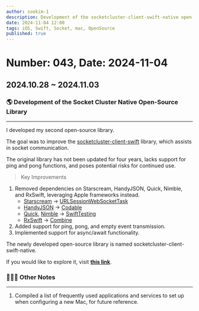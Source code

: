```yaml
---
author: sookim-1
description: Development of the socketcluster-client-swift-native open-source library and setup guide for a new macOS environment
date: 2024-11-04 12:00
tags: iOS, Swift, Socket, mac, OpenSource
published: true
---
```

# Number: 043, Date: 2024-11-04
## 2024.10.28 ~ 2024.11.03
### 🌎 Development of the Socket Cluster Native Open-Source Library

---

I developed my second open-source library.

The goal was to improve the [socketcluster-client-swift](https://github.com/sacOO7/socketcluster-client-swift) library, which assists in socket communication.

The original library has not been updated for four years, lacks support for ping and pong functions, and poses potential risks for continued use.

> Key Improvements
> 

1. Removed dependencies on Starscream, HandyJSON, Quick, Nimble, and RxSwift, leveraging Apple frameworks instead.
    - [Starscream](https://github.com/daltoniam/Starscream) → [URLSessionWebSocketTask](https://developer.apple.com/documentation/foundation/urlsessionwebsockettask**)
    - [HandyJSON](https://github.com/alibaba/HandyJSON) → [Codable](https://developer.apple.com/documentation/swift/codable)
    - [Quick](https://github.com/Quick/Quick), [Nimble](https://github.com/Quick/Nimble) → [SwiftTesting](https://developer.apple.com/xcode/swift-testing/)
    - [RxSwift](https://github.com/ReactiveX/RxSwift) → [Combine](https://developer.apple.com/documentation/combine)
2. Added support for ping, pong, and empty event transmission.
3. Implemented support for async/await functionality.

The newly developed open-source library is named socketcluster-client-swift-native. 

If you would like to explore it, visit [**this link**](https://github.com/sookim-1/socketcluster-client-swift-native).

### 🙋🏻‍♂️ Other Notes

---

1. Compiled a list of frequently used applications and services to set up when configuring a new Mac, for future reference.
